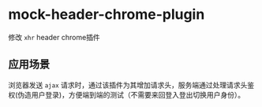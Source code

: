 # mock-header-chrome-plugin

修改 `xhr` header chrome插件

## 应用场景

浏览器发送 `ajax` 请求时，通过该插件为其增加请求头，服务端通过处理请求头鉴权(伪造用户登录)，方便端到端的测试（不需要来回登入登出切换用户身份）。
